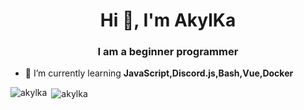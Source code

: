 <h1 align="center">Hi 👋, I'm AkylKa</h1>
<h3 align="center">I am a beginner programmer</h3>

- 🌱 I’m currently learning **JavaScript,Discord.js,Bash,Vue,Docker**


<p><img align="left" src="https://github-readme-stats.vercel.app/api/top-langs?username=akylka&show_icons=true&theme=dark&title_color=c20a0a&text_color=ffffff&hide_border=true&cache_seconds=1800&locale=en&layout=compact" alt="akylka" /></p>

<p>&nbsp;<img align="center" src="https://github-readme-stats.vercel.app/api?username=akylka&show_icons=true&theme=dark&title_color=c20a0a&text_color=ffffff&cache_seconds=1800&locale=en" alt="akylka" /></p>

